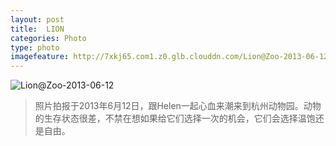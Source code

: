 ```yaml
---
layout: post
title:  LION
categories: Photo
type: photo
imagefeature: http://7xkj65.com1.z0.glb.clouddn.com/Lion@Zoo-2013-06-12
---
```


![Lion@Zoo-2013-06-12](http://7xkj65.com1.z0.glb.clouddn.com/Lion@Zoo-2013-06-12)

> 照片拍报于2013年6月12日，跟Helen一起心血来潮来到杭州动物园。动物的生存状态很差，不禁在想如果给它们选择一次的机会，它们会选择温饱还是自由。
